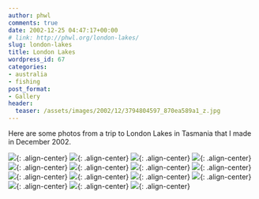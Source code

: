 ```yaml
---
author: phwl
comments: true
date: 2002-12-25 04:47:17+00:00
# link: http://phwl.org/london-lakes/
slug: london-lakes
title: London Lakes
wordpress_id: 67
categories:
- australia
- fishing
post_format:
- Gallery
header:
  teaser: /assets/images/2002/12/3794804597_870ea589a1_z.jpg
---
```


Here are some photos from a trip to London Lakes in Tasmania that I made in December 2002.

![](/assets/images/2002/12/3794798449_f833674094_z.jpg){: .align-center}
![](/assets/images/2002/12/3794799019_98d346856c_z.jpg){: .align-center}
![](/assets/images/2002/12/3794801957_014b7afee5_z.jpg){: .align-center}
![](/assets/images/2002/12/3794804117_c7c2a68ff7_z.jpg){: .align-center}
![](/assets/images/2002/12/3794804597_870ea589a1_z.jpg){: .align-center}
![](/assets/images/2002/12/3794806111_9606b3debe_z.jpg){: .align-center}
![](/assets/images/2002/12/3795621334_de513903ce_z.jpg){: .align-center}
![](/assets/images/2002/12/3795621792_b9c1489b17_z.jpg){: .align-center}
![](/assets/images/2002/12/3795622428_59e3fda6bf_z.jpg){: .align-center}
![](/assets/images/2002/12/3795623068_9ddcb0cf82_z.jpg){: .align-center}
![](/assets/images/2002/12/3795625378_08d21abef7_z.jpg){: .align-center}
![](/assets/images/2002/12/3795627298_9c88234bc0_z.jpg){: .align-center}
![](/assets/images/2002/12/3795628506_cae0ddec22_z.jpg){: .align-center}
![](/assets/images/2002/12/3795628994_5470c5bd98_z.jpg){: .align-center}
![](/assets/images/2002/12/3795629664_ab24aa1a50_z.jpg){: .align-center}
